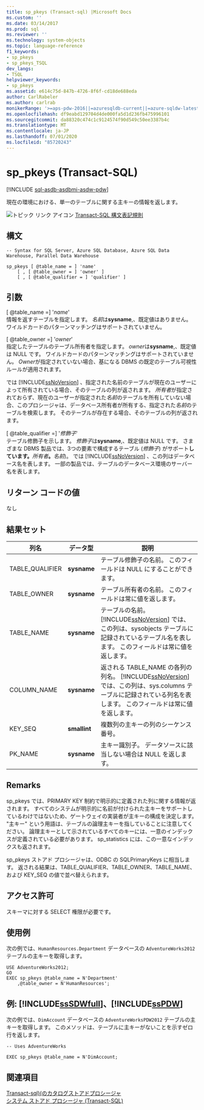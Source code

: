 ```yaml
---
title: sp_pkeys (Transact-sql) |Microsoft Docs
ms.custom: ''
ms.date: 03/14/2017
ms.prod: sql
ms.reviewer: ''
ms.technology: system-objects
ms.topic: language-reference
f1_keywords:
- sp_pkeys
- sp_pkeys_TSQL
dev_langs:
- TSQL
helpviewer_keywords:
- sp_pkeys
ms.assetid: e614c75d-847b-4726-8f6f-cd18de688eda
author: CarlRabeler
ms.author: carlrab
monikerRange: '>=aps-pdw-2016||=azuresqldb-current||=azure-sqldw-latest||>=sql-server-2016||=sqlallproducts-allversions||>=sql-server-linux-2017||=azuresqldb-mi-current'
ms.openlocfilehash: df9eabd129704d4de000fa5d1d236fb475996101
ms.sourcegitcommit: da88320c474c1c9124574f90d549c50ee3387b4c
ms.translationtype: MT
ms.contentlocale: ja-JP
ms.lasthandoff: 07/01/2020
ms.locfileid: "85720243"
---
```

# <a name="sp_pkeys-transact-sql"></a>sp_pkeys (Transact-SQL)
[!INCLUDE [sql-asdb-asdbmi-asdw-pdw](../../includes/applies-to-version/sql-asdb-asdbmi-asdw-pdw.md)]

  現在の環境における、単一のテーブルに関する主キーの情報を返します。  
  
 ![トピック リンク アイコン](../../database-engine/configure-windows/media/topic-link.gif "トピック リンク アイコン") [Transact-SQL 構文表記規則](../../t-sql/language-elements/transact-sql-syntax-conventions-transact-sql.md)  
  
## <a name="syntax"></a>構文  
  
```  
-- Syntax for SQL Server, Azure SQL Database, Azure SQL Data Warehouse, Parallel Data Warehouse  
  
sp_pkeys [ @table_name = ] 'name'       
    [ , [ @table_owner = ] 'owner' ]   
    [ , [ @table_qualifier = ] 'qualifier' ]  
```  
  
## <a name="arguments"></a>引数  
 [ @table_name =] '*name*'  
 情報を返すテーブルを指定します。 *名前*は**sysname**,、既定値はありません。 ワイルドカードのパターンマッチングはサポートされていません。  
  
 [ @table_owner =] '*owner*'  
 指定したテーブルのテーブル所有者を指定します。 *owner*は**sysname**,、既定値は NULL です。 ワイルドカードのパターンマッチングはサポートされていません。 *Owner*が指定されていない場合、基になる DBMS の既定のテーブル可視性ルールが適用されます。  
  
 では [!INCLUDE[ssNoVersion](../../includes/ssnoversion-md.md)] 、指定された名前のテーブルが現在のユーザーによって所有されている場合、そのテーブルの列が返されます。 *所有者*が指定されておらず、現在のユーザーが指定された*名前*のテーブルを所有していない場合、このプロシージャは、データベース所有者が所有する、指定された*名前*のテーブルを検索します。 そのテーブルが存在する場合、そのテーブルの列が返されます。  
  
 [ @table_qualifier =] '*修飾子*'  
 テーブル修飾子を示します。 *修飾子*は**sysname**,、既定値は NULL です。 さまざまな DBMS 製品では、3つの要素で構成するテーブル (_修飾子_) がサポート**しています。**_所有者_**。**_名前_)。 では [!INCLUDE[ssNoVersion](../../includes/ssnoversion-md.md)] 、この列はデータベース名を表します。 一部の製品では、テーブルのデータベース環境のサーバー名を表します。  
  
## <a name="return-code-values"></a>リターン コードの値  
 なし  
  
## <a name="result-sets"></a>結果セット  
  
|列名|データ型|説明|  
|-----------------|---------------|-----------------|  
|TABLE_QUALIFIER|**sysname**|テーブル修飾子の名前。 このフィールドは NULL にすることができます。|  
|TABLE_OWNER|**sysname**|テーブル所有者の名前。 このフィールドは常に値を返します。|  
|TABLE_NAME|**sysname**|テーブルの名前。 [!INCLUDE[ssNoVersion](../../includes/ssnoversion-md.md)] では、この列は、sysobjects テーブルに記録されているテーブル名を表します。 このフィールドは常に値を返します。|  
|COLUMN_NAME|**sysname**|返される TABLE_NAME の各列の列名。 [!INCLUDE[ssNoVersion](../../includes/ssnoversion-md.md)] では、この列は、sys.columns テーブルに記録されている列名を表します。 このフィールドは常に値を返します。|  
|KEY_SEQ|**smallint**|複数列の主キーの列のシーケンス番号。|  
|PK_NAME|**sysname**|主キー識別子。 データソースに該当しない場合は NULL を返します。|  
  
## <a name="remarks"></a>Remarks  
 sp_pkeys では、PRIMARY KEY 制約で明示的に定義された列に関する情報が返されます。 すべてのシステムが明示的に名前が付けられた主キーをサポートしているわけではないため、ゲートウェイの実装者が主キーの構成を決定します。 "主キー" という用語は、テーブルの論理主キーを指していることに注意してください。 論理主キーとして示されているすべてのキーには、一意のインデックスが定義されている必要があります。 sp_statistics には、この一意なインデックスも返されます。  
  
 sp_pkeys ストアド プロシージャは、ODBC の SQLPrimaryKeys に相当します。 返される結果は、TABLE_QUALIFIER、TABLE_OWNER、TABLE_NAME、および KEY_SEQ の値で並べ替えられます。  
  
## <a name="permissions"></a>アクセス許可  
 スキーマに対する SELECT 権限が必要です。  
  
## <a name="examples"></a>使用例  
 次の例では、`HumanResources.Department` データベースの `AdventureWorks2012` テーブルの主キーを取得します。  
  
```  
USE AdventureWorks2012;  
GO  
EXEC sp_pkeys @table_name = N'Department'  
    ,@table_owner = N'HumanResources';  
```  
  
## <a name="examples-sssdwfull-and-sspdw"></a>例: [!INCLUDE[ssSDWfull](../../includes/sssdwfull-md.md)]、[!INCLUDE[ssPDW](../../includes/sspdw-md.md)]  
 次の例では、`DimAccount` データベースの `AdventureWorksPDW2012` テーブルの主キーを取得します。 このメソッドは、テーブルに主キーがないことを示すゼロ行を返します。  
  
```  
-- Uses AdventureWorks  
  
EXEC sp_pkeys @table_name = N'DimAccount;  
```  
  
## <a name="see-also"></a>関連項目  
 [Transact-sql&#41;&#40;のカタログストアドプロシージャ](../../relational-databases/system-stored-procedures/catalog-stored-procedures-transact-sql.md)   
 [システム ストアド プロシージャ &#40;Transact-SQL&#41;](../../relational-databases/system-stored-procedures/system-stored-procedures-transact-sql.md)  
  
  

